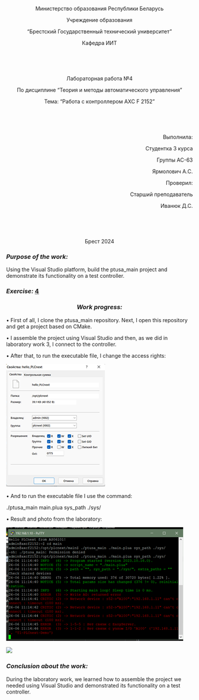 
<p align="center"> Министерство образования Республики Беларусь </p>
<p align="center">Учреждение образования </p>
<p align="center">  “Брестский Государственный технический университет” </p>
<p align="center"> Кафедра ИИТ</p>
<br><br><br>
<p align="center"> Лабораторная работа №4</p>
<p align="center"> По дисциплине “Теория и методы автоматического управления”</p>
<p align="center"> Тема: “Работа с контроллером AXC F 2152”</p>
<br><br><br>
<p align="right"> Выполнила:</p>
<p align="right"> Студентка 3 курса</p>
<p align="right"> Группы АС-63</p>
<p align="right"> Ярмолович А.C.</p>
<p align="right"> Проверил:</p>
<p align="right">Старший преподаватель</p>
<p align="right">Иванюк Д.С.</p>
<br><br><br>
<p align="center">Брест 2024</p>

### <em> Purpose of the work: </em> 
Using the Visual Studio platform, build the ptusa_main project and demonstrate its functionality on a test controller.</p> 

### <em> Exercise: </em>  [4](../../../../tasks/task_04/readme.md)

### <p align="center"> <em> Work progress: </em> 

<p>• First of all, I clone the ptusa_main repository. Next, I open this repository and get a project based on CMake. </p>
<p>• I assemble the project using Visual Studio and then, as we did in laboratory work 3, I connect to the controller.</p>

<p>• After that, to run the executable file, I change the access rights:</p>

![](images/PLC.png)

<p> • And to run the executable file I use the command:</p>



./ptusa_main  main.plua  sys_path  ./sys/ </p>



<p>• Result and photo from the laboratory: </p>

![](images/result.png)

![](images/lab1.jpg)


### <em> Conclusion about the work: </em>
During the laboratory work, we learned how to assemble the project we needed using Visual Studio and demonstrated its functionality on a test controller.
